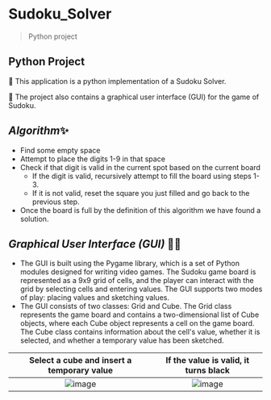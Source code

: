 # Sudoku_Solver
> Python project
## Python Project
📌 This application is a python implementation of a Sudoku Solver.

📌 The project also contains a graphical user interface (GUI) for the game of Sudoku. 

## *Algorithm*✨
- Find some empty space
- Attempt to place the digits 1-9 in that space
- Check if that digit is valid in the current spot based on the current board
    - If the digit is valid, recursively attempt to fill the board using steps 1-3.
    - If it is not valid, reset the square you just filled and go back to the previous step.
- Once the board is full by the definition of this algorithm we have found a solution.

## *Graphical User Interface (GUI)* 👨‍💻
- The GUI is built using the Pygame library, which is a set of Python modules designed for writing video games. The Sudoku game board is represented as a 9x9 grid of cells, and the player can interact with the grid by selecting cells and entering values. The GUI supports two modes of play: placing values and sketching values.
- The GUI consists of two classes: Grid and Cube. The Grid class represents the game board and contains a two-dimensional list of Cube objects, where each Cube object represents a cell on the game board. The Cube class contains information about the cell's value, whether it is selected, and whether a temporary value has been sketched.


Select a cube and insert a temporary value             |  If the value is valid, it turns black
:-------------------------:|:-------------------------:
![image](https://user-images.githubusercontent.com/123704487/223128289-161df218-2a8b-4d5f-a08c-b50b0c2cd412.png)  |  ![image](https://user-images.githubusercontent.com/123704487/223128483-9b63f7b7-af98-4d4b-98d1-f2d710895b29.png)





